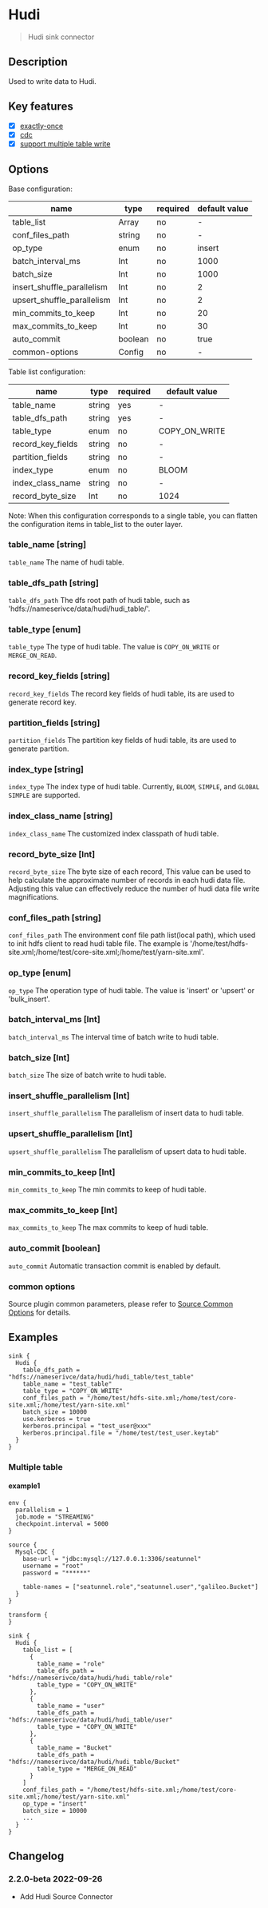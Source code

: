 # Hudi

> Hudi sink connector

## Description

Used to write data to Hudi.

## Key features

- [x] [exactly-once](../../concept/connector-v2-features.md)
- [x] [cdc](../../concept/connector-v2-features.md)
- [x] [support multiple table write](../../concept/connector-v2-features.md)

## Options

Base configuration:

|            name            |  type   | required | default value |
|----------------------------|---------|----------|---------------|
| table_list                 | Array   | no       | -             |
| conf_files_path            | string  | no       | -             |
| op_type                    | enum    | no       | insert        |
| batch_interval_ms          | Int     | no       | 1000          |
| batch_size                 | Int     | no       | 1000          |
| insert_shuffle_parallelism | Int     | no       | 2             |
| upsert_shuffle_parallelism | Int     | no       | 2             |
| min_commits_to_keep        | Int     | no       | 20            |
| max_commits_to_keep        | Int     | no       | 30            |
| auto_commit                | boolean | no       | true          |
| common-options             | Config  | no       | -             |

Table list configuration:

|       name        |  type  | required | default value |
|-------------------|--------|----------|---------------|
| table_name        | string | yes      | -             |
| table_dfs_path    | string | yes      | -             |
| table_type        | enum   | no       | COPY_ON_WRITE |
| record_key_fields | string | no       | -             |
| partition_fields  | string | no       | -             |
| index_type        | enum   | no       | BLOOM         |
| index_class_name  | string | no       | -             |
| record_byte_size  | Int    | no       | 1024          |

Note: When this configuration corresponds to a single table, you can flatten the configuration items in table_list to the outer layer.

### table_name [string]

`table_name` The name of hudi table.

### table_dfs_path [string]

`table_dfs_path` The dfs root path of hudi table, such as 'hdfs://nameserivce/data/hudi/hudi_table/'.

### table_type [enum]

`table_type` The type of hudi table. The value is `COPY_ON_WRITE` or `MERGE_ON_READ`.

### record_key_fields [string]

`record_key_fields` The record key fields of hudi table, its are used to generate record key.

### partition_fields [string]

`partition_fields` The partition key fields of hudi table, its are used to generate partition.

### index_type [string]

`index_type` The index type of hudi table. Currently, `BLOOM`, `SIMPLE`, and `GLOBAL SIMPLE` are supported.

### index_class_name [string]

`index_class_name` The customized index classpath of hudi table.

### record_byte_size [Int]

`record_byte_size` The byte size of each record, This value can be used to help calculate the approximate number of records in each hudi data file. Adjusting this value can effectively reduce the number of hudi data file write magnifications.

### conf_files_path [string]

`conf_files_path` The environment conf file path list(local path), which used to init hdfs client to read hudi table file. The example is '/home/test/hdfs-site.xml;/home/test/core-site.xml;/home/test/yarn-site.xml'.

### op_type [enum]

`op_type` The operation type of hudi table. The value is 'insert' or 'upsert' or 'bulk_insert'.

### batch_interval_ms [Int]

`batch_interval_ms` The interval time of batch write to hudi table.

### batch_size [Int]

`batch_size` The size of batch write to hudi table.

### insert_shuffle_parallelism [Int]

`insert_shuffle_parallelism` The parallelism of insert data to hudi table.

### upsert_shuffle_parallelism [Int]

`upsert_shuffle_parallelism` The parallelism of upsert data to hudi table.

### min_commits_to_keep [Int]

`min_commits_to_keep` The min commits to keep of hudi table.

### max_commits_to_keep [Int]

`max_commits_to_keep` The max commits to keep of hudi table.

### auto_commit [boolean]

`auto_commit` Automatic transaction commit is enabled by default.

### common options

Source plugin common parameters, please refer to [Source Common Options](../sink-common-options.md) for details.

## Examples

```hocon
sink {
  Hudi {
    table_dfs_path = "hdfs://nameserivce/data/hudi/hudi_table/test_table"
    table_name = "test_table"
    table_type = "COPY_ON_WRITE"
    conf_files_path = "/home/test/hdfs-site.xml;/home/test/core-site.xml;/home/test/yarn-site.xml"
    batch_size = 10000
    use.kerberos = true
    kerberos.principal = "test_user@xxx"
    kerberos.principal.file = "/home/test/test_user.keytab"
  }
}
```

### Multiple table

#### example1

```hocon
env {
  parallelism = 1
  job.mode = "STREAMING"
  checkpoint.interval = 5000
}

source {
  Mysql-CDC {
    base-url = "jdbc:mysql://127.0.0.1:3306/seatunnel"
    username = "root"
    password = "******"
    
    table-names = ["seatunnel.role","seatunnel.user","galileo.Bucket"]
  }
}

transform {
}

sink {
  Hudi {
    table_list = [
      {
        table_name = "role"
        table_dfs_path = "hdfs://nameserivce/data/hudi/hudi_table/role"
        table_type = "COPY_ON_WRITE"
      },
      {
        table_name = "user"
        table_dfs_path = "hdfs://nameserivce/data/hudi/hudi_table/user"
        table_type = "COPY_ON_WRITE"
      },
      {
        table_name = "Bucket"
        table_dfs_path = "hdfs://nameserivce/data/hudi/hudi_table/Bucket"
        table_type = "MERGE_ON_READ"
      }
    ]
    conf_files_path = "/home/test/hdfs-site.xml;/home/test/core-site.xml;/home/test/yarn-site.xml"
    op_type = "insert"
    batch_size = 10000
    ...
  }
}
```

## Changelog

### 2.2.0-beta 2022-09-26

- Add Hudi Source Connector

